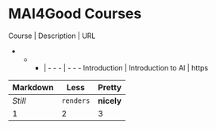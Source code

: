 # MAI4Good Courses

Course | Description | URL
- - - | - - - | - - -
Introduction | Introduction to AI | https

Markdown | Less | Pretty
--- | --- | ---
*Still* | `renders` | **nicely**
1 | 2 | 3

